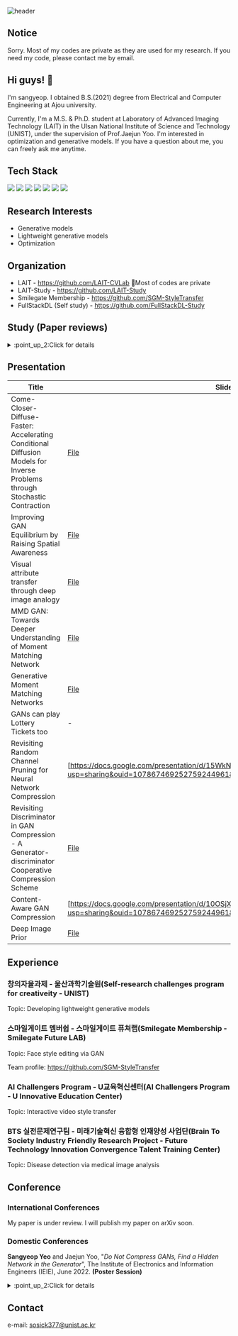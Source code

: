 ![header](https://capsule-render.vercel.app/api?type=rect&color=D3D3D3&height=150&section=header&text=Hello!%20this%20is%20my%20portfolio&fontSize=60&rotate=0&fontAlign=50&fontAlignY=50&descSize=25&descAlign=70&descAlignY=10)

## Notice
Sorry. Most of my codes are private as they are used for my research. If you need my code, please contact me by email.

## Hi guys! 👋
I'm sangyeop. I obtained B.S.(2021) degree from Electrical and Computer Engineering at Ajou university.

Currently, I'm a M.S. & Ph.D. student at Laboratory of Advanced Imaging Technology (LAIT) in the Ulsan National Institute of Science and Technology (UNIST), under the supervision of Prof.Jaejun Yoo. I'm interested in optimization and generative models. If you have a question about me, you can freely ask me anytime.

## Tech Stack
<img src="https://img.shields.io/badge/Python-3776AB?style=flat-square&logo=python&logoColor=white"/> <img src="https://img.shields.io/badge/C%20(programming%20language)-A8B9CC?style=flat-square&logo=c&logoColor=white"/> <img src="https://img.shields.io/badge/PyTorch-EE4C2C?style=flat-square&logo=pytorch&logoColor=white"/> <img src="https://img.shields.io/badge/Docker-2496ED?style=flat-square&logo=docker&logoColor=white"/> <img src="https://img.shields.io/badge/Visual%20Studio%20Code-007ACC?style=flat-square&logo=visualstudiocode&logoColor=white"/> <img src="https://img.shields.io/badge/Jupyter-F37626?style=flat-square&logo=jupyter&logoColor=white"/> <img src="https://img.shields.io/badge/Anaconda-44A833?style=flat-square&logo=anaconda&logoColor=white"/>


## Research Interests
* Generative models
* Lightweight generative models
* Optimization

## Organization
* LAIT - https://github.com/LAIT-CVLab  🤔Most of codes are private
* LAIT-Study - https://github.com/LAIT-Study
* Smilegate Membership - https://github.com/SGM-StyleTransfer
* FullStackDL (Self study) - https://github.com/FullStackDL-Study

## Study (Paper reviews)
<details>
<summary>:point_up_2:Click for details</summary>
<div markdown="1">

안녕

</div>
</details>

## Presentation
|Title|Slide|Video|
|------|---|---|
|Come-Closer-Diffuse-Faster: Accelerating Conditional Diffusion Models for Inverse Problems through Stochastic Contraction|[File](https://docs.google.com/presentation/d/15cMU656TrXvlJeF1BamSmH4KPbd7a317/edit?usp=sharing&ouid=103870560005201081411&rtpof=true&sd=true)|[Link](https://www.youtube.com/watch?v=HJ0AHZuGSZI)|
|Improving GAN Equilibrium by Raising Spatial Awareness|[File](https://docs.google.com/presentation/d/1tAv0hbFKUjlvUxapkS8TH3gcnM3f68fl/edit?usp=sharing&ouid=107867469252759244961&rtpof=true&sd=true)|추가예정|
|Visual attribute transfer through deep image analogy|[File](https://docs.google.com/presentation/d/1NtUOSyo9Sruncl6FB0MPqfmcK6PgAn6q/edit?usp=sharing&ouid=107867469252759244961&rtpof=true&sd=true)|Private|
|MMD GAN: Towards Deeper Understanding of Moment Matching Network|[File](https://docs.google.com/presentation/d/12V0VHQxSAKsgfluVbk8GaNm-CgtmHHGv/edit?usp=sharing&ouid=107867469252759244961&rtpof=true&sd=true)|Private|
|Generative Moment Matching Networks|[File](https://docs.google.com/presentation/d/18ZVvnGpKsSURdo_UuNOppKr2x5YD8fgH/edit?usp=sharing&ouid=107867469252759244961&rtpof=true&sd=true)|Private|
|GANs can play Lottery Tickets too|-|Private|
|Revisiting Random Channel Pruning for Neural Network Compression|[https://docs.google.com/presentation/d/15WkNHDOLQ1ZHq6zn9qG0opNqdeUnPQ6U/edit?usp=sharing&ouid=107867469252759244961&rtpof=true&sd=true)|Private|
|Revisiting Discriminator in GAN Compression - A Generator-discriminator Cooperative Compression Scheme|[File](https://docs.google.com/presentation/d/1x9hfJaC4HUVcEG6ucCEsAMlzo1qLSI8y/edit?usp=sharing&ouid=107867469252759244961&rtpof=true&sd=true)|-|
|Content-Aware GAN Compression|[https://docs.google.com/presentation/d/10OSjX5MaLDabxmK5YPFCeUZjf4vXubXr/edit?usp=sharing&ouid=107867469252759244961&rtpof=true&sd=true)|-|
|Deep Image Prior|[File](https://docs.google.com/presentation/d/196asIhtbejvRo9pMeOBSfLyz6uzfDtQe/edit?usp=sharing&ouid=107867469252759244961&rtpof=true&sd=true)|-|

## Experience
### 창의자율과제 - 울산과학기술원(Self-research challenges program for creativeity - UNIST)
Topic: Developing lightweight generative models

### 스마일게이트 멤버쉽 - 스마일게이트 퓨쳐랩(Smilegate Membership - Smilegate Future LAB)
Topic: Face style editing via GAN 

Team profile: https://github.com/SGM-StyleTransfer

### AI Challengers Program - U교육혁신센터(AI Challengers Program - U Innovative Education Center)
Topic: Interactive video style transfer

### BTS 실전문제연구팀 - 미래기술혁신 융합형 인재양성 사업단(Brain To Society Industry Friendly Research Project - Future Technology Innovation Convergence Talent Training Center)
Topic: Disease detection via medical image analysis

## Conference
### International Conferences
My paper is under review. I will publish my paper on arXiv soon.


### Domestic Conferences
**Sangyeop Yeo** and Jaejun Yoo, "_Do Not Compress GANs, Find a Hidden Network in the Generator_", The Institute of Electronics and Information Engineers (IEIE), June 2022. **(Poster Session)**
<details>
<summary>:point_up_2:Click for details</summary>
<div markdown="1">

![image](https://user-images.githubusercontent.com/84113554/193573093-add15e6a-6d9b-4c37-9869-ae39a809fade.png)

</div>
</details>



## Contact
e-mail: sosick377@unist.ac.kr

<!--
**Sang-Yeop-Yeo/Sang-Yeop-Yeo** is a ✨ _special_ ✨ repository because its `README.md` (this file) appears on your GitHub profile.

Here are some ideas to get you started:

- 🔭 I’m currently working on ...
- 🌱 I’m currently learning ...
- 👯 I’m looking to collaborate on ...
- 🤔 I’m looking for help with ...
- 💬 Ask me about ...
- 📫 How to reach me: ...
- 😄 Pronouns: ...
- ⚡ Fun fact: ...
-->
